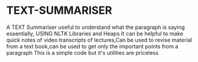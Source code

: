 # TEXT-SUMMARISER
A TEXT Summariser useful to understand what the paragraph is saying essentially, USING NLTK Libraries and Heaps
It can be helpful to make quick notes of video transcripts of lectures,Can be used to revise material from a text book,can be used to get only the important points from a paragraph
This is a simple code but it's utilities are priceless
